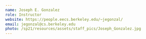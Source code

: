 ```yaml
---
name: Joseph E. Gonzalez
role: Instructor
website: https://people.eecs.berkeley.edu/~jegonzal/
email: jegonzal@cs.berkeley.edu
photo: /sp21/resources/assets/staff_pics/Joseph_Gonzalez.jpg
---
```

